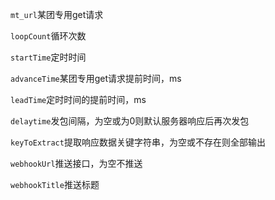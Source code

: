 `mt_url`某团专用get请求

`loopCount`循环次数

`startTime`定时时间

`advanceTime`某团专用get请求提前时间，ms

`leadTime`定时时间的提前时间，ms

`delaytime`发包间隔，为空或为0则默认服务器响应后再次发包

`keyToExtract`提取响应数据关键字符串，为空或不存在则全部输出

`webhookUrl`推送接口，为空不推送

`webhookTitle`推送标题
